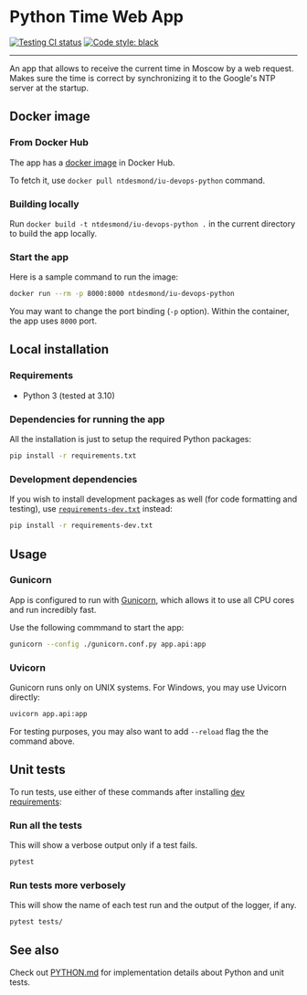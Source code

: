 # Python Time Web App

[![Testing CI status](https://github.com/ntdesmond/iu-devops-labs/actions/workflows/test-python.yml/badge.svg)](https://github.com/ntdesmond/iu-devops-labs/actions/workflows/test-python.yml)
[![Code style: black](https://img.shields.io/badge/code%20style-black-000000.svg)](https://github.com/psf/black)

---

An app that allows to receive the current time in Moscow by a web request. Makes sure the time is correct by synchronizing it to the Google's NTP server at the startup.

## Docker image

### From Docker Hub

The app has a [docker image](https://hub.docker.com/r/ntdesmond/iu-devops-python) in Docker Hub.

To fetch it, use `docker pull ntdesmond/iu-devops-python` command.

### Building locally

Run `docker build -t ntdesmond/iu-devops-python .` in the current directory to build the app locally.

### Start the app

Here is a sample command to run the image:

```sh
docker run --rm -p 8000:8000 ntdesmond/iu-devops-python
```

You may want to change the port binding (`-p` option). Within the container, the app uses `8000` port.

## Local installation

### Requirements

- Python 3 (tested at 3.10)

### Dependencies for running the app

All the installation is just to setup the required Python packages:

```sh
pip install -r requirements.txt
```

### Development dependencies

If you wish to install development packages as well (for code formatting and testing), use [`requirements-dev.txt`](./requirements-dev.txt) instead:

```sh
pip install -r requirements-dev.txt
```

## Usage

### Gunicorn

App is configured to run with [Gunicorn](https://github.com/benoitc/gunicorn), which allows it to use all CPU cores and run incredibly fast.

Use the following commmand to start the app:

```sh
gunicorn --config ./gunicorn.conf.py app.api:app
```

### Uvicorn

Gunicorn runs only on UNIX systems. For Windows, you may use Uvicorn directly:

```sh
uvicorn app.api:app
```

For testing purposes, you may also want to add `--reload` flag the the command above.

## Unit tests

To run tests, use either of these commands after installing [dev requirements](#development-dependencies):

### Run all the tests

This will show a verbose output only if a test fails.

```sh
pytest
```

### Run tests more verbosely

This will show the name of each test run and the output of the logger, if any.

```sh
pytest tests/
```

## See also

Check out [PYTHON.md](./PYTHON.md) for implementation details about Python and unit tests.
